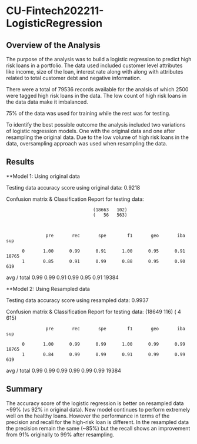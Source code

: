 # CU-Fintech202211-LogisticRegression

## Overview of the Analysis


The purpose of the analysis was to build a logistic regression to predict high risk loans in a portfolio. The data used included customer level attributes like income, size of the loan, interest rate along with along with attributes related to total customer debt and negative information. 

There were a total of 79536 records available for the analsis of which 2500 were tagged high risk loans in the data. The low count of high risk loans in the data data make it imbalanced. 

75% of the data was used for training while the rest was for testing.  

To identify the best possible outcome the analysis included two variations of logistic regression models. One with the original data and one after resampling the original data. Due to the low volume of high risk loans in the data, oversampling approach was used when resampling the data. 

## Results

**Model 1: Using original data

Testing data accuracy score using original data: 0.9218

Confusion matrix & Classification Report for testing data: 

                                     (18663   102)
                                     (   56   563)
                                     
                                     
                                     
                   pre       rec       spe        f1       geo       iba       sup

          0       1.00      0.99      0.91      1.00      0.95      0.91     18765
          1       0.85      0.91      0.99      0.88      0.95      0.90       619

avg / total       0.99      0.99      0.91      0.99      0.95      0.91     19384


**Model 2: Using Resampled data

Testing data accuracy score using resampled data: 0.9937

Confusion matrix & Classification Report for testing data: 
                                         (18649   116)
                                         (    4   615)
                                         
                                         
                                         
                   pre       rec       spe        f1       geo       iba       sup

          0       1.00      0.99      0.99      1.00      0.99      0.99     18765
          1       0.84      0.99      0.99      0.91      0.99      0.99       619

avg / total       0.99      0.99      0.99      0.99      0.99      0.99     19384


## Summary

The accuracy score of the logistic regression is better on resampled data ~99% (vs 92% in original data). New model continues to perform extremely well on the healthy loans. However the performance in terms of the precision and recall for the high-risk loan is different. In the resampled data the precision remain the same (~85%) but the recall shows an improvement from 91% originally to 99% after resampling.
